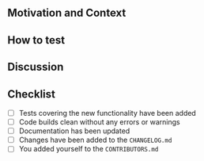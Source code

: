 <!-- Provide a general summary of your changes in the Title above -->

## Motivation and Context
<!-- Why is this change required? What problem does it solve? -->

## How to test
<!-- How to test the change in the application, if relevant, and not a duplicate of Asana tasks description -->

## Discussion
<!-- Does this PR include technical decisions that you made and want to discuss with the team? -->

## Checklist
<!--
  Go over all the following points, and put an `x` in all the boxes that apply.
-->
- [ ] Tests covering the new functionality have been added
- [ ] Code builds clean without any errors or warnings
- [ ] Documentation has been updated
- [ ] Changes have been added to the `CHANGELOG.md`
- [ ] You added yourself to the `CONTRIBUTORS.md`

